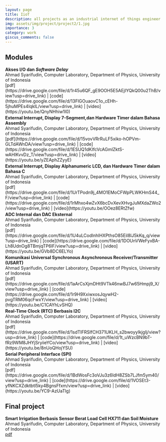 ```yaml
---
layout: page
title: IioT
description: all projects as an industrial internet of things engineer
img: assets/img/project/project2/1.jpg
importance: 3
category: work
giscus_comments: false
---
```


<h2 class="Title" >Modules</h2>
<!-- <br> -->
<b>Akses I/O dan <i>Software Delay</i></b><br>
Ahmad Syarifudin, Computer Laboratory, Department of Physics, University of Indonesia<br>
[pdf](https://drive.google.com/file/d/1r45u6QF_gE9OOH5E5AEjIYQkQ00u2ThB/view?usp=drive_link)&nbsp;|&nbsp;[code](https://drive.google.com/file/d/13FlGOuaovC1o_cEHh-5jhuMPEs4IqklL/view?usp=drive_link)&nbsp;|&nbsp;[video](https://youtu.be/QnyNHhiw1I0)
<p style="font-size: 3px !important"></p>
<b>External Interrupt, Display 7-Segment,dan Hardware Timer dalam Bahasa Assembly</b><br>Ahmad Syarifudin, Computer Laboratory, Department of Physics, University of Indonesia<br>
[pdf](https://drive.google.com/file/d/15vovVRrRuLF5xiko-hOPVm-GLTdAWnDA/view?usp=drive_link)&nbsp;|&nbsp;[code](https://drive.google.com/file/d/1ESUQ1dKIfcVcAGmlZktS-wAHlKvvDz_T/view?usp=drive_link)&nbsp;|&nbsp;[video](https://youtu.be/yZEAphZZyyE)
<p style="font-size: 3px !important"></p>
<b>External Interrupt, Display Alphanumeric LCD, dan Hardware Timer dalam Bahasa C</b><br>
Ahmad Syarifudin, Computer Laboratory, Department of Physics, University of Indonesia<br>
[pdf](https://drive.google.com/file/d/1UrTPodn9j_4MO1EMoCFWpPLWKHmS44_F/view?usp=drive_link)&nbsp;|&nbsp;[code](https://drive.google.com/file/d/1rMhxo4wZvX6bcDvXevXHvgJuMXdaZWo2/view?usp=drive_link)&nbsp;|&nbsp;[video](https://youtu.be/OOez8ERtZfw)
<p style="font-size: 3px !important"></p>
<b>ADC Internal dan DAC Eksternal</b><br>
Ahmad Syarifudin, Computer Laboratory, Department of Physics, University of Indonesia<br>
[pdf](https://drive.google.com/file/d/1U4uLCodInhlHXPthsO85Eil8lJ5kKq_q/view?usp=drive_link)&nbsp;|&nbsp;[code](https://drive.google.com/file/d/1DOUnVWeFyxBA-Lh8UdnOg8TBmjqTP6lF/view?usp=drive_link)&nbsp;|&nbsp;[video](https://youtu.be/GVb8DC6ELYo)
<p style="font-size: 3px !important"></p>
<b>Komunikasi Universal Synchronous Asynchronous 
Receiver/Transmitter (USART)</b><br>
Ahmad Syarifudin, Computer Laboratory, Department of Physics, University of Indonesia<br>
[pdf](https://drive.google.com/file/d/1aArCsXjmDHt9VTk46nwBJ7w65Hmpj9_X/view?usp=drive_link)&nbsp;|&nbsp;[code](https://drive.google.com/file/d/1r9H9XxiwxosJqywH2-pvgTRM06qcFwxY/view?usp=drive_link)&nbsp;|&nbsp;[video](https://youtu.be/C1CAYhLvSHQ)
<p style="font-size: 3px !important"></p>
<b>Real-Time Clock (RTC) Berbasis I2C</b><br>
Ahmad Syarifudin, Computer Laboratory, Department of Physics, University of Indonesia<br>
[pdf](https://drive.google.com/file/d/1sdTIFRSIfCH371UKLH_s2bwoyyIkjgIj/view?usp=drive_link)&nbsp;|&nbsp;[code](https://drive.google.com/file/d/1t_uWzcBN9bT-fRz9WM8JHYjSryiieYCo/view?usp=drive_link)&nbsp;|&nbsp;[video](https://youtu.be/8nUoQHojYSU)
<p style="font-size: 3px !important"></p>
<b>Serial Peripheral Interface (SPI)</b><br>
Ahmad Syarifudin, Computer Laboratory, Department of Physics, University of Indonesia<br>
[pdf](https://drive.google.com/file/d/1BdWosFc3oVJu3z6IdH8ZSb7LJfm5ym40/view?usp=drive_link)&nbsp;|&nbsp;[code](https://drive.google.com/file/d/1VOSEt3-yfNKCXZdktbtl5ky4BgnsFfxm/view?usp=drive_link)&nbsp;|&nbsp;[video](https://youtu.be/YC9-AzUaTlg)
<p style="font-size: 3px !important"></p>

## Final project
<b>Smart Irrigation Berbasis Sensor Berat Load Cell HX711
dan Soil Moisture</b><br>
Ahmad Syarifudin, Computer Laboratory, Department of Physics, University of Indonesia<br>
[pdf](https://drive.google.com/drive/u/3/folders/1M72sCtB-AtRxNxQgG-37faDpncxUPeCv)
<p style="font-size: 3px !important"></p>